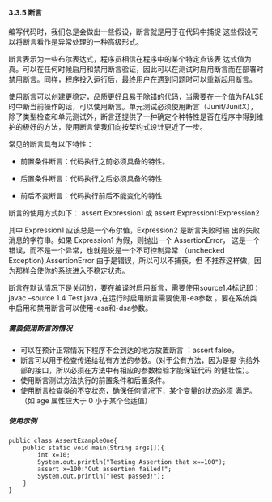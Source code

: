 #### 3.3.5 断言

编写代码时，我们总是会做出一些假设，断言就是用于在代码中捕捉 这些假设可以将断言看作是异常处理的一种高级形式。

断言表示为一些布尔表达式，程序员相信在程序中的某个特定点该表 达式值为真。可以在任何时候启用和禁用断言验证，因此可以在测试时启用断言而在部署时禁用断言。同样，程序投入运行后，最终用户在遇到问题时可以重新起用断言。 

使用断言可以创建更稳定，品质更好且易于除错的代码，当需要在一个值为FALSE时中断当前操作的话，可以使用断言。单元测试必须使用断言（Junit/JunitX），除了类型检查和单元测试外，断言还提供了一种确定个种特性是否在程序中得到维护的极好的方法，使用断言使我们向按契约式设计更近了一步。

常见的断言具有以下特性：

* 前置条件断言：代码执行之前必须具备的特性。

* 后置条件断言：代码执行之后必须具备的特性

* 前后不变断言：代码执行前后不能变化的特性

断言的使用方式如下： assert Expression1 或 assert Expression1:Expression2 

其中 Expression1 应该总是一个布尔值，Expression2 是断言失败时输 出的失败消息的字符串。如果 Expression1 为假，则抛出一个 AssertionError， 这是一个错误，而不是一个异常，也就是说是一个不可控制异常 （unchecked Exception\),AssertionError 由于是错误，所以可以不捕获，但 不推荐这样做，因为那样会使你的系统进入不稳定状态。 

断言在默认情况下是关闭的，要在编译时启用断言，需要使用source1.4标记即：javac –source 1.4 Test.java ,在运行时启用断言需要使用-ea参数 。要在系统类中启用和禁用断言可以使用-esa和-dsa参数。

##### 需要使用断言的情况

* 可以在预计正常情况下程序不会到达的地方放置断言 ：assert false。 
* 断言可以用于检查传递给私有方法的参数。（对于公有方法，因为是提 供给外部的接口，所以必须在方法中有相应的参数检验才能保证代码 的健壮性）。
* 使用断言测试方法执行的前置条件和后置条件。 
* 使用断言检查类的不变状态，确保任何情况下，某个变量的状态必须 满足。（如 age 属性应大于 0 小于某个合适值）

##### 使用示例

```
public class AssertExampleOne{
    public static void main(String args[]){
        int x=10;
        System.out.println("Testing Assertion that x==100");
        assert x=100:"Out assertion failed!";
        System.out.println("Test passed!");
    }
}
```



